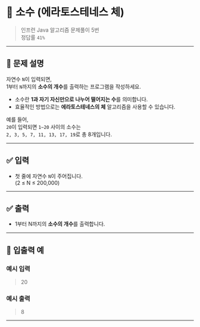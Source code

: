 # 🧮 소수 (에라토스테네스 체)

> 인프런 Java 알고리즘 문제풀이 5번  
> 정답률 `41%`

---

## 📌 문제 설명

자연수 `N`이 입력되면,  
1부터 `N`까지의 **소수의 개수**를 출력하는 프로그램을 작성하세요.

- 소수란 **1과 자기 자신만으로 나누어 떨어지는 수**를 의미합니다.
- 효율적인 방법으로는 **에라토스테네스의 체** 알고리즘을 사용할 수 있습니다.

예를 들어,  
`20`이 입력되면 `1~20` 사이의 소수는  
`2, 3, 5, 7, 11, 13, 17, 19`로 총 8개입니다.

---

## ✅ 입력

- 첫 줄에 자연수 `N`이 주어집니다.  
  (2 ≤ N ≤ 200,000)

---

## ✅ 출력

- 1부터 N까지의 **소수의 개수**를 출력합니다.

---

## 🧾 입출력 예

### 예시 입력
> 20

### 예시 출력
> 8

---
